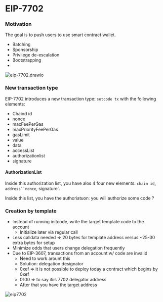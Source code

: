 

# EIP-7702

### Motivation

The goal is to push users to use smart contract wallet.

- Batching
- Sponsorship
- Privilege de-escalation
- Bootstrapping
- 

![eip-7702.drawio](/home/ryan/Music/eip-7702.drawio.png)

### New transaction type

EIP-7702 introduces a new transaction type: `setcode tx` with the following elements:

- Chaind id
- nonce
- maxFeePerGas
- maxPriorityFeePerGas
- gasLimit
- value
- data
- accessList
- authorizationlist
- signature

#### AuthorizationList

Inside this authorization list, you have alos 4 four new elements: `chain id`, `address``nonce`, signature`.

Inside this list, you have the authoriatuon: you will authorize some code ?

### Creation by template

- Instead of running initcode, write the target template code to the account
  - Initialize later via regular call
- Less calldata needed => 20 bytes for template address versus ~25-30 extra bytes for setup
- Minimize odds that users change delegation frequently
- Due to EIP-3607, transactions from an account w/ code are invalid
  - Need to work arount this
  - Solution: delegation designator
  - 0xef => it is not possible to deploy today a contract which begins by 0xef
  - 0100 => to say itiis 7702 delegator address
  - After that you have the target address

![eip7702](/home/ryan/Music/eip7702.png)







